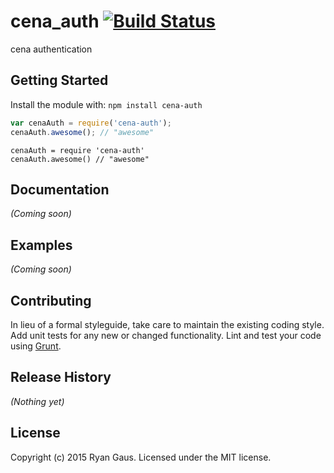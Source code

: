 # cena_auth [![Build Status](https://secure.travis-ci.org/1egoman/cena-auth.png?branch=master)](http://travis-ci.org/1egoman/cena-auth)

cena authentication

## Getting Started
Install the module with: `npm install cena-auth`

```javascript
var cenaAuth = require('cena-auth');
cenaAuth.awesome(); // "awesome"
```

```coffee-script
cenaAuth = require 'cena-auth'
cenaAuth.awesome() // "awesome"
```

## Documentation
_(Coming soon)_

## Examples
_(Coming soon)_

## Contributing
In lieu of a formal styleguide, take care to maintain the existing coding style. Add unit tests for any new or changed functionality. Lint and test your code using [Grunt](http://gruntjs.com/).

## Release History
_(Nothing yet)_

## License
Copyright (c) 2015 Ryan Gaus. Licensed under the MIT license.
